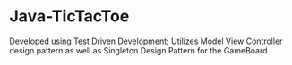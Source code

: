 # Java-TicTacToe
Developed using Test Driven Development; Utilizes Model View Controller design pattern as well as Singleton Design Pattern for the GameBoard
